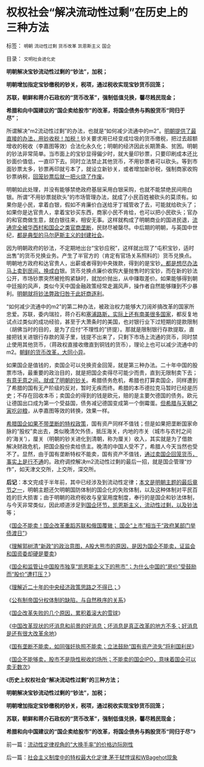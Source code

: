 # 权权社会“解决流动性过剩”在历史上的三种方法

标签： `明朝` `流动性过剩` `货币改革` `凯恩斯主义` `国企` 

目录： `文明社会进化史`

**明朝解决宝钞流动性过剩的“钞法”，加税；**

**明朝增加指定宝钞缴税的钞关，税项，通过税收实现宝钞货币回笼；**

**苏联，朝鲜和蒋介石政权的“货币改革”，强制低值兑换，馨尽贱民现金；**

**希腊和向中国建议的“国企卖给股市”的改革，将国企债务与购股货币“同归于尽”**；

所谓解决“m2流动性过剩”的办法，也就是“如何减少流通中的m2”。[明朝提供了最直接的办法，用钞收税！加税！](../../../2013/4/24/国企不能卖！国企不应上市！国企改革重蹈苏联和俄国覆辙；.md)钞关要求用已经变成垃圾的货币缴税，把过去超额增收的税收（李嘉图等效）合法化永久化；明朝的经济因此长期萧条、贫困。明朝的钞法非常简单。当市面上的宝钞显得偏少时，就大量印钞票，只要印刷成本还比钞面价值低，一直印下去。同时立法禁止其他货币，不用钞票者可以砍头。等到市面钞票太多，钞票再印就亏本了，就设立新钞关，或者增加新钞税，强制商家收购钞票纳税，[回笼钞票后就一把火烧了作废](../../../2007/8/30/中国股市不是资源配置优化器，是一个货币回笼机.md)。

明朝如此处理，并没有能够禁绝政府基层采用白银采购，也就不能禁绝民间用白银。所谓“不用钞票就砍头”的市场管理办法，就成了小民百姓被砍头的莫须有。如果你是小民，拿着白银，假如不肯廉价白送给牙丁城管收了去，可能就给砍头了；如果你是达官贵人，拿着宝钞买东西，商家小民不肯给，也可以把小民砍头；官办的和官商做生意，就白银往来，相安无事。这样就构成了明朝商业的国进民退，[流通完全被华西村和国企之类官商垄断](../../../2013/3/28/华西村是非典型的民营寡头.md)，民财尽被罄尽。中后期的明朝，与英国中世纪，[都是典型的马尔萨斯主义的封建社会](../../../2013/3/10/马尔萨斯主义就是封建社会及特征.md)。

因为明朝政府的钞法，不定期地出台“宝钞应税”，这样就出现了“屯积宝钞，适时出售”的货币兑换业务。产生了半官方的（肯定有官场关系照料的）货币兑换点。明朝地方政府和达官贵人，出薪或者得到中央拨款，得到的是宝钞[，都是想尽办法马上卖到民间，换成白](../../../2008/11/3/亡于内需不振！今天仍是明朝吗？.md)银。货币兑换点廉价收购大量抛售时的宝钞，而在新的钞法公开，市场钞票突然被抢购紧缺时，就加价抛出，从中赚取差价。如果能够得到朝中廷报的风声，类似今天中国金融政策经常走漏风声，操作者自然能够赚到不少暴利。[明朝就将钞法弊政归咎于此奸商逐利](../../../2011/10/12/法定货币就是税收；凯恩斯主义相当于无限制加税.md)。

“如何减少流通中的m2”的第二种办法，被政治权力能够大刀阔斧搞改革的国家所忠爱。苏联，委内瑞拉，蒋介石和[塞浦路斯，实际上还有南美很多国家](../../../2013/4/23/国企不能封装成本，大明宝钞的凯恩斯主义和流动性过剩.md)，都反复地试点过类似的成功经验，甚至于大萧条时的美国，也对银行业下过短期的提款限制（胡佛当时的目的，是为了应付“不理性的”挤提）。那就是限制银行存款提取，直接把钱关进银行存款的笼子里，钱提不出来了，只剩下市场上流通的货币，同时禁止使用其他货币，（蒋政权直接收缴直到铜钱的货币），理论上也可以减少流通中的m2。[朝鲜的货币改革，大同小异](../../../2010/1/10/朝鲜货币抢劫即将进入第二幕：恶性通货膨胀.md)。

如果国企是值钱的，卖国企可以兑换资金回笼，就是第三种办法。二十年中国的股票市场，最重要的政治目的，就是把国企卖得尽可能少而贵，直到无限制卖下去；[有意无意之间，就成了明朝的钞关](../../../2013/4/23/国有资产不值钱，行政垄断不能卖；国企不可以卖.md)。希腊债务危机，希腊也打算卖国企，同样遭到了希腊的国有无产阶级的反对，暂时无疾而终。希腊的本币德拉克马暂时已经是历史；不存在回收本币；卖国企的得到的钱是欧元，赔的是主要欠德国的债务。欧元让德国出口成为第一个受益国，债务减记德国变成第一个倒霉蛋。[但希腊与天朝之寅吃卯粮](../../../2011/12/8/信仰催眠的力量：加倍滥发钞票！.md)，从李嘉图等效的转换，效果一样。

[希腊国企如果不带垄断的特权政策](../../../2012/9/5/幻想“黑市，灰色经济，腐败”能榨出额外税收.md)，国有资产同样不值钱；但是如果把垄断国家命脉的“股权”卖出去，类似晚清欠外债，抵压海关，内地的市关（城市与农村之间的‘海关’），厘关（明朝的钞关进化到清朝，称为厘关）收入，其实就是为了借款解决财政危机，把国企股份卖给债主。晚清的中国人受不了，希腊人今天当然也受不了。显然，由于国有垄断特权不能卖，国有资产不值钱，[通过卖国企回笼货币，事实上是行不通](../../../2012/6/25/A股的政治价值.md)的。政府调控解决m2流动性过剩的最后一招，就是国企管理“炒作”，如天津文交所，上交所，深交所。



**后记**：本文完成于半年前，其中已经涉及到流动性定律；[本文是明朝主题的最后章节之一](../../../2013/4/23/国有资产不值钱，行政垄断不能卖；国企不可以卖.md)，明朝主题还欠明朝国防体制的国企化的失败体制，以及这种体制对平民百姓的巨大损害；由于明朝的政府税收与皇室用度制度，奉行的是国企和钞法体制，与今天非常类似，因此顺道涉足到[国企环节，凯恩斯主义，流动性过剩，以及钞法](../../../2013/4/23/国企不能封装成本，大明宝钞的凯恩斯主义和流动性过剩.md)等；

《[国企不能卖！国企改革重蹈苏联和俄国覆辙；
国企“上市”相当于“政府某部门举债渡日”](../../../2013/4/24/国企不能卖！国企不应上市！国企改革重蹈苏联和俄国覆辙；.md)》

《[理解郭树清“新政”的政治意图，A股大熊市的原因，是因为国企不能卖，证监会和国资委却硬是要卖](../../../2013/4/27/理解郭树清“新政”的政治意图和可能原因.md)》

《[国企和监管让中国股市独享“凯恩斯主义下的熊市”；为什么中国的“房价”受鼓励而“股价”遭打压？](../../../2013/4/27/国企和监管让中国股市独享“凯恩斯主义下的大熊市”.md)》

《[理解近二十年的中央经济政策思路之不得已；](../../../2013/4/27/理解近二十年的中央经济政策思路之不得已.md)》

《[公有制帝国分权体制的缺陷，与自然秩序的关系](../../../2013/11/10/社会主义三权分立的缺陷，及与自然秩序和自然转型的衔接.md)》

《[国企改革失败的几个原因，累积着滚大的雪球](../../../2013/11/12/国企改革失败的几个原因，累积着滚大的雪球.md)》

《[中国改革现状的坏消息和前景的好消息；坏消息是真正改革的地方不多；好消息是还有很大改革余地](../../../2013/11/13/中国改革现状的坏消息和前景的好消息.md)》

《[国有垄断不能卖，如同强奸执照不能卖；立法鼓励“国有资产流失”将利国利民](../../../2013/11/14/国企不能卖，如强奸执照不能卖，应鼓励国有资产流失.md)》

《[国企不能够卖，股市不是隐性税收的场所；不能卖的国企IPO，意味着国企可以卖无数次](../../../2013/11/16/国企不能够卖，国企却无数次IPO，股市成了国企隐性税收工具.md)》

《**历史上权权社会“解决流动性过剩”的三种方法；**

**明朝解决宝钞流动性过剩的“钞法”，加税；**

**明朝增加指定宝钞缴税的钞关，税项，通过税收实现宝钞货币回笼；**

**苏联，朝鲜和蒋介石政权的“货币改革”，强制低值兑换，馨尽贱民现金；**

**希腊和向中国建议的“国企卖给股市”的改革，将国企债务与购股货币“同归于尽”**》

前一篇：[流动性定律视角的“大换手率”的价格边际刚性](../../../2013/11/16/流动性定律视角的“大换手率”的价格边际刚性.md)

后一篇：[社会主义制度中的特权最大化定律,茅于轼悖误和WBagehot现象](../../../2013/11/17/社会主义制度中的特权最大化定律,茅于轼悖误和WBagehot现象.md)